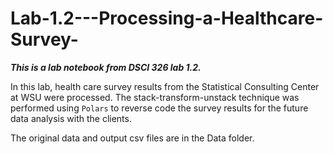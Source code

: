 # Lab-1.2---Processing-a-Healthcare-Survey-
***This is a lab notebook from DSCI 326 lab 1.2.***

In this lab, health care survey results from the Statistical Consulting Center at WSU were processed. 
The stack-transform-unstack technique was performed using `Polars` to reverse code the survey results for the future data analysis with the clients. 

The original data and output csv files are in the Data folder.
